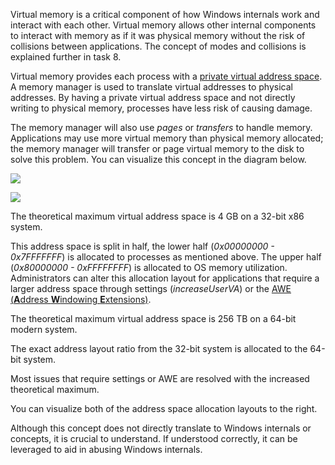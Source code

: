 Virtual memory is a critical component of how Windows internals work and interact with each other. Virtual memory allows other internal components to interact with memory as if it was physical memory without the risk of collisions between applications. The concept of modes and collisions is explained further in task 8.

Virtual memory provides each process with a [private virtual address space](https://docs.microsoft.com/en-us/windows/win32/memory/virtual-address-space). A memory manager is used to translate virtual addresses to physical addresses. By having a private virtual address space and not directly writing to physical memory, processes have less risk of causing damage.

The memory manager will also use _pages_ or _transfers_ to handle memory. Applications may use more virtual memory than physical memory allocated; the memory manager will transfer or page virtual memory to the disk to solve this problem. You can visualize this concept in the diagram below.

![](https://tryhackme-images.s3.amazonaws.com/user-uploads/5e73cca6ec4fcf1309f2df86/room-content/49fb3abea645c7c5850ce3c83981fe76.png)  

![](https://tryhackme-images.s3.amazonaws.com/user-uploads/5e73cca6ec4fcf1309f2df86/room-content/6346370db43e6cc74c2e7602d286e42c.png)

The theoretical maximum virtual address space is 4 GB on a 32-bit x86 system.

This address space is split in half, the lower half (_0x00000000 - 0x7FFFFFFF_) is allocated to processes as mentioned above. The upper half (_0x80000000 - 0xFFFFFFFF_) is allocated to OS memory utilization. Administrators can alter this allocation layout for applications that require a larger address space through settings (_increaseUserVA_) or the [AWE (**A**ddress **W**indowing **E**xtensions)](https://docs.microsoft.com/en-us/windows/win32/memory/address-windowing-extensions).

The theoretical maximum virtual address space is 256 TB on a 64-bit modern system.

The exact address layout ratio from the 32-bit system is allocated to the 64-bit system.

Most issues that require settings or AWE are resolved with the increased theoretical maximum.

You can visualize both of the address space allocation layouts to the right.

Although this concept does not directly translate to Windows internals or concepts, it is crucial to understand. If understood correctly, it can be leveraged to aid in abusing Windows internals.